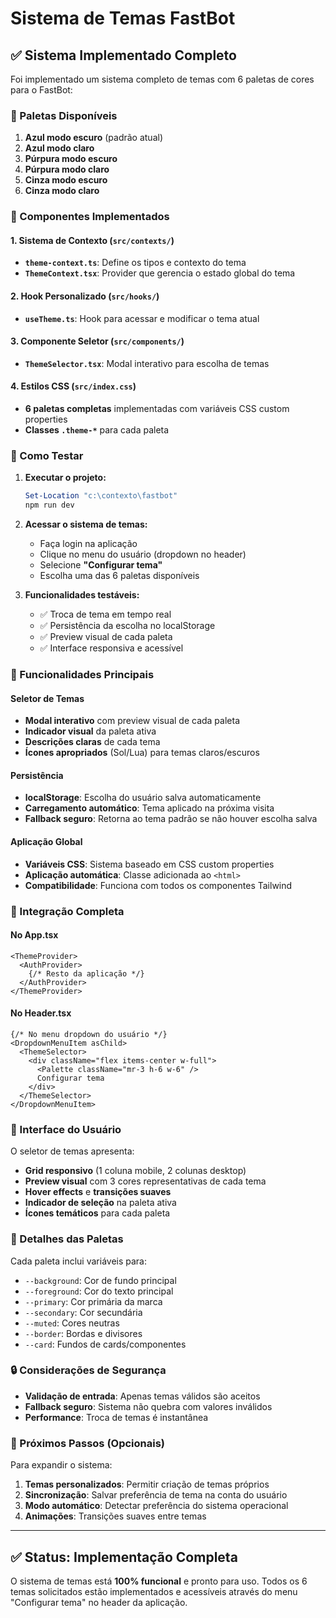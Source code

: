 # Sistema de Temas FastBot

## ✅ Sistema Implementado Completo

Foi implementado um sistema completo de temas com 6 paletas de cores para o FastBot:

### 🎨 Paletas Disponíveis

1. **Azul modo escuro** (padrão atual)
2. **Azul modo claro**
3. **Púrpura modo escuro**
4. **Púrpura modo claro**
5. **Cinza modo escuro**
6. **Cinza modo claro**

### 🔧 Componentes Implementados

#### 1. Sistema de Contexto (`src/contexts/`)
- **`theme-context.ts`**: Define os tipos e contexto do tema
- **`ThemeContext.tsx`**: Provider que gerencia o estado global do tema

#### 2. Hook Personalizado (`src/hooks/`)
- **`useTheme.ts`**: Hook para acessar e modificar o tema atual

#### 3. Componente Seletor (`src/components/`)
- **`ThemeSelector.tsx`**: Modal interativo para escolha de temas

#### 4. Estilos CSS (`src/index.css`)
- **6 paletas completas** implementadas com variáveis CSS custom properties
- **Classes `.theme-*`** para cada paleta

### 🚀 Como Testar

1. **Executar o projeto:**
   ```powershell
   Set-Location "c:\contexto\fastbot"
   npm run dev
   ```

2. **Acessar o sistema de temas:**
   - Faça login na aplicação
   - Clique no menu do usuário (dropdown no header)
   - Selecione **"Configurar tema"**
   - Escolha uma das 6 paletas disponíveis

3. **Funcionalidades testáveis:**
   - ✅ Troca de tema em tempo real
   - ✅ Persistência da escolha no localStorage
   - ✅ Preview visual de cada paleta
   - ✅ Interface responsiva e acessível

### 🎯 Funcionalidades Principais

#### Seletor de Temas
- **Modal interativo** com preview visual de cada paleta
- **Indicador visual** da paleta ativa
- **Descrições claras** de cada tema
- **Ícones apropriados** (Sol/Lua) para temas claros/escuros

#### Persistência
- **localStorage**: Escolha do usuário salva automaticamente
- **Carregamento automático**: Tema aplicado na próxima visita
- **Fallback seguro**: Retorna ao tema padrão se não houver escolha salva

#### Aplicação Global
- **Variáveis CSS**: Sistema baseado em CSS custom properties
- **Aplicação automática**: Classe adicionada ao `<html>`
- **Compatibilidade**: Funciona com todos os componentes Tailwind

### 🔄 Integração Completa

#### No App.tsx
```tsx
<ThemeProvider>
  <AuthProvider>
    {/* Resto da aplicação */}
  </AuthProvider>
</ThemeProvider>
```

#### No Header.tsx
```tsx
{/* No menu dropdown do usuário */}
<DropdownMenuItem asChild>
  <ThemeSelector>
    <div className="flex items-center w-full">
      <Palette className="mr-3 h-6 w-6" />
      Configurar tema
    </div>
  </ThemeSelector>
</DropdownMenuItem>
```

### 📱 Interface do Usuário

O seletor de temas apresenta:
- **Grid responsivo** (1 coluna mobile, 2 colunas desktop)
- **Preview visual** com 3 cores representativas de cada tema
- **Hover effects** e **transições suaves**
- **Indicador de seleção** na paleta ativa
- **Ícones temáticos** para cada paleta

### 🎨 Detalhes das Paletas

Cada paleta inclui variáveis para:
- `--background`: Cor de fundo principal
- `--foreground`: Cor do texto principal
- `--primary`: Cor primária da marca
- `--secondary`: Cor secundária
- `--muted`: Cores neutras
- `--border`: Bordas e divisores
- `--card`: Fundos de cards/componentes

### 🔒 Considerações de Segurança

- **Validação de entrada**: Apenas temas válidos são aceitos
- **Fallback seguro**: Sistema não quebra com valores inválidos
- **Performance**: Troca de temas é instantânea

### 🎯 Próximos Passos (Opcionais)

Para expandir o sistema:
1. **Temas personalizados**: Permitir criação de temas próprios
2. **Sincronização**: Salvar preferência de tema na conta do usuário
3. **Modo automático**: Detectar preferência do sistema operacional
4. **Animações**: Transições suaves entre temas

---

## ✅ Status: Implementação Completa

O sistema de temas está **100% funcional** e pronto para uso. Todos os 6 temas solicitados estão implementados e acessíveis através do menu "Configurar tema" no header da aplicação.
